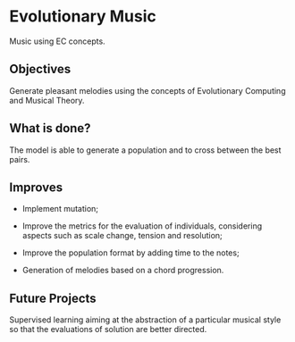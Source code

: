 # Evolutionary Music
Music using EC concepts.


## Objectives
Generate pleasant melodies using the concepts of Evolutionary Computing and Musical Theory.

## What is done?
The model is able to generate a population and to cross between the best pairs.

## Improves
* Implement mutation;

* Improve the metrics for the evaluation of individuals, considering aspects such as scale change, tension and resolution;

* Improve the population format by adding time to the notes;

* Generation of melodies based on a chord progression.

## Future Projects
Supervised learning aiming at the abstraction of a particular musical style so that the evaluations of solution are better directed.
